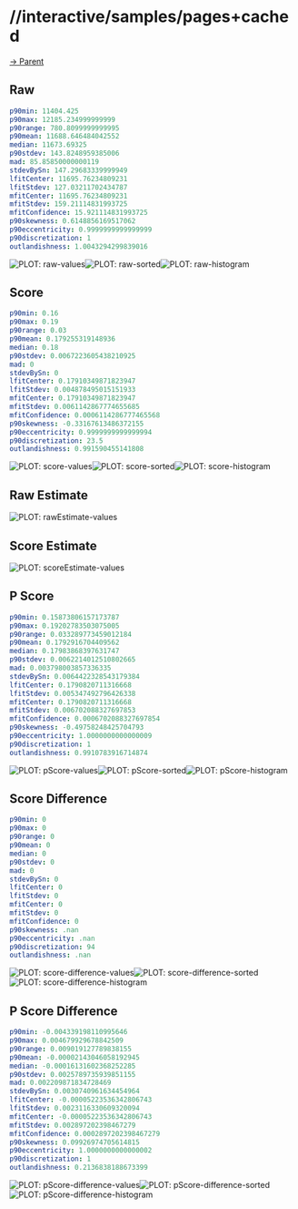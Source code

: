
# //interactive/samples/pages+cached

[→ Parent](../..)


## Raw


```yaml
p90min: 11404.425
p90max: 12185.234999999999
p90range: 780.8099999999995
p90mean: 11688.646484042552
median: 11673.69325
p90stdev: 143.8248959385006
mad: 85.85850000000119
stdevBySn: 147.29683339999949
lfitCenter: 11695.76234809231
lfitStdev: 127.03211702434787
mfitCenter: 11695.76234809231
mfitStdev: 159.21114831993725
mfitConfidence: 15.921114831993725
p90skewness: 0.6148856169517062
p90eccentricity: 0.9999999999999999
p90discretization: 1
outlandishness: 1.0043294299839016

```

![PLOT: raw-values](./raw/values.svg)![PLOT: raw-sorted](./raw/sorted.svg)![PLOT: raw-histogram](./raw/histogram.svg)
## Score


```yaml
p90min: 0.16
p90max: 0.19
p90range: 0.03
p90mean: 0.179255319148936
median: 0.18
p90stdev: 0.0067223605438210925
mad: 0
stdevBySn: 0
lfitCenter: 0.17910349871823947
lfitStdev: 0.004878495015151933
mfitCenter: 0.17910349871823947
mfitStdev: 0.0061142867774655685
mfitConfidence: 0.0006114286777465568
p90skewness: -0.33167613486372155
p90eccentricity: 0.9999999999999994
p90discretization: 23.5
outlandishness: 0.991590455141808

```

![PLOT: score-values](./score/values.svg)![PLOT: score-sorted](./score/sorted.svg)![PLOT: score-histogram](./score/histogram.svg)
## Raw Estimate

![PLOT: rawEstimate-values](./rawEstimate/values.svg)
## Score Estimate

![PLOT: scoreEstimate-values](./scoreEstimate/values.svg)
## P Score


```yaml
p90min: 0.15873806157173787
p90max: 0.19202783503075005
p90range: 0.033289773459012184
p90mean: 0.1792916704409562
median: 0.17983868397631747
p90stdev: 0.0062214012510802665
mad: 0.003798003857336335
stdevBySn: 0.0064422328543179384
lfitCenter: 0.1790820711316668
lfitStdev: 0.005347492796426338
mfitCenter: 0.1790820711316668
mfitStdev: 0.006702088327697853
mfitConfidence: 0.0006702088327697854
p90skewness: -0.49758248425704793
p90eccentricity: 1.0000000000000009
p90discretization: 1
outlandishness: 0.9910783916714874

```

![PLOT: pScore-values](./pScore/values.svg)![PLOT: pScore-sorted](./pScore/sorted.svg)![PLOT: pScore-histogram](./pScore/histogram.svg)
## Score Difference


```yaml
p90min: 0
p90max: 0
p90range: 0
p90mean: 0
median: 0
p90stdev: 0
mad: 0
stdevBySn: 0
lfitCenter: 0
lfitStdev: 0
mfitCenter: 0
mfitStdev: 0
mfitConfidence: 0
p90skewness: .nan
p90eccentricity: .nan
p90discretization: 94
outlandishness: .nan

```

![PLOT: score-difference-values](./score-difference/values.svg)![PLOT: score-difference-sorted](./score-difference/sorted.svg)![PLOT: score-difference-histogram](./score-difference/histogram.svg)
## P Score Difference


```yaml
p90min: -0.004339198110995646
p90max: 0.004679929678842509
p90range: 0.009019127789838155
p90mean: -0.00002143046058192945
median: -0.00016131602368252285
p90stdev: 0.0025789735939851155
mad: 0.002209871834728469
stdevBySn: 0.0030740961634454964
lfitCenter: -0.00005223536342806743
lfitStdev: 0.0023116330609320094
mfitCenter: -0.00005223536342806743
mfitStdev: 0.002897202398467279
mfitConfidence: 0.0002897202398467279
p90skewness: 0.09926974705614815
p90eccentricity: 1.0000000000000002
p90discretization: 1
outlandishness: 0.2136838188673399

```

![PLOT: pScore-difference-values](./pScore-difference/values.svg)![PLOT: pScore-difference-sorted](./pScore-difference/sorted.svg)![PLOT: pScore-difference-histogram](./pScore-difference/histogram.svg)